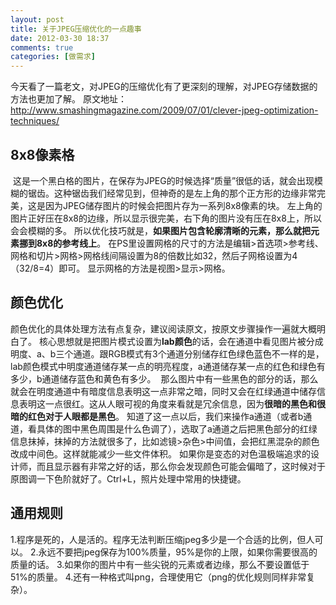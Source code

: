 ```yaml
---
layout: post
title: 关于JPEG压缩优化的一点趣事
date: 2012-03-30 18:37
comments: true
categories: [做需求]
---
```

今天看了一篇老文，对JPEG的压缩优化有了更深刻的理解，对JPEG存储数据的方法也更加了解。
原文地址：<a href="http://www.smashingmagazine.com/2009/07/01/clever-jpeg-optimization-techniques/">http://www.smashingmagazine.com/2009/07/01/clever-jpeg-optimization-techniques/</a>
<h2>8x8像素格</h2>
<a href="http://yuguo.us/files/2012/03/grid-block1.png"><img class="aligncenter size-full wp-image-1151" title="grid-block" src="http://yuguo.us/files/2012/03/grid-block1.png" alt=""   data-pinit="registered" /></a>
这是一个黑白格的图片，在保存为JPEG的时候选择“质量”很低的话，就会出现模糊的锯齿。这种锯齿我们经常见到，但神奇的是左上角的那个正方形的边缘非常完美，这是因为JPEG储存图片的时候会把图片存为一系列8x8像素的块。
左上角的图片正好压在8x8的边缘，所以显示很完美，右下角的图片没有压在8x8上，所以会会模糊的多。
所以优化技巧就是，<strong>如果图片包含轮廓清晰的元素，那么就把元素挪到8x8的参考线上</strong>。
在PS里设置网格的尺寸的方法是编辑&gt;首选项&gt;参考线、网格和切片&gt;网格&gt;网格线间隔设置为8的倍数比如32，然后子网格设置为4（32/8=4）即可。
显示网格的方法是视图&gt;显示&gt;网格。
<h2>颜色优化</h2>
颜色优化的具体处理方法有点复杂，建议阅读原文，按原文步骤操作一遍就大概明白了。
核心思想就是把图片模式设置为<strong>lab颜色</strong>的话，会在通道中看见图片被分成明度、a、b三个通道。跟RGB模式有3个通道分别储存红色绿色蓝色不一样的是，lab颜色模式中明度通道储存某一点的明亮程度，a通道储存某一点的红色和绿色有多少，b通道储存蓝色和黄色有多少。
<a href="http://yuguo.us/files/2012/03/2.jpg"><img class="aligncenter size-full wp-image-1152" title="2" src="http://yuguo.us/files/2012/03/2.jpg" alt=""   data-pinit="registered" /></a>
那么图片中有一些黑色的部分的话，那么就会在明度通道中有暗度信息表明这一点非常之暗，同时又会在红绿通道中储存信息表明这一点很红。这从人眼可视的角度来看就是冗余信息，因为<strong>很暗的黑色和很暗的红色对于人眼都是黑色</strong>。
知道了这一点以后，我们来操作a通道（或者b通道，看具体的图中黑色周围是什么色调了），选取了a通道之后把黑色部分的红绿信息抹掉，抹掉的方法就很多了，比如滤镜&gt;杂色&gt;中间值，会把红黑混杂的颜色改成中间色。这样就能减少一些文件体积。
如果你是变态的对色温极端追求的设计师，而且显示器有非常之好的话，那么你会发现颜色可能会偏暗了，这时候对于原图调一下色阶就好了。Ctrl+L，照片处理中常用的快捷键。
<h2>通用规则</h2>
1.程序是死的，人是活的。程序无法判断压缩jpeg多少是一个合适的比例，但人可以。
2.永远不要把jpeg保存为100%质量，95%是你的上限，如果你需要很高的质量的话。
3.如果你的图片中有一些尖锐的元素或者边缘，那么不要设置低于51%的质量。
4.还有一种格式叫png，合理使用它（png的优化规则同样非常复杂）。
